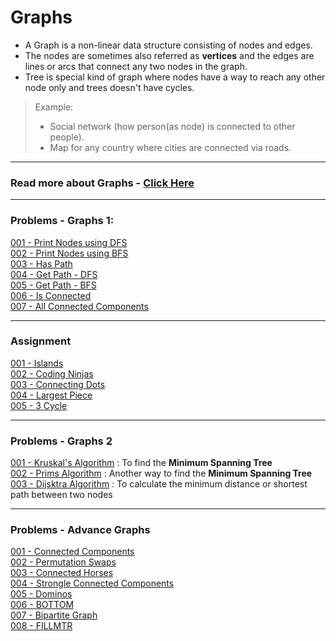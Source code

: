 # Graphs

 *  A Graph is a non-linear data structure consisting of nodes and edges. 
 *  The nodes are sometimes also referred as **vertices** and the edges are lines or arcs that connect any two nodes in the graph.
 *  Tree is special kind of graph where nodes have a way to reach any other node only and trees doesn't have cycles.
 >  Example: 
 >  -   Social network (how person(as node) is connected to other people).
 >  -   Map for any country where cities are connected via roads.   

---

### Read more about Graphs - [Click Here](./../../../02-data-structure-algorithms/modules/018-graphs/README.md)<br>
 
---

### Problems - Graphs 1:

[001 - Print Nodes using DFS](./code-part-1/001-Print-Nodes-DFS.cpp)<br>
[002 - Print Nodes using BFS](./code-part-1/002-Print-Nodes-BFS.cpp)<br>
[003 - Has Path](./code-part-1/003-Has-Path.cpp)<br>
[004 - Get Path - DFS](./code-part-1/004-Get-Path-DFS.cpp)<br>
[005 - Get Path - BFS](./code-part-1/005-Get-Path-BFS.cpp)<br>
[006 - Is Connected](./code-part-1/006-Is-Connected.cpp)<br>
[007 - All Connected Components](./code-part-1/007-All-Connected-Components.cpp)<br>

---

### Assignment 

[001 - Islands](./code-part-1/008-Islands.cpp)<br>
[002 - Coding Ninjas](./code-part-1/009-CodingNinjas.cpp)<br>
[003 - Connecting Dots](./code-part-1/010-Connecting-Dots.cpp)<br>
[004 - Largest Piece](./code-part-1/011-Largest-Piece.cpp)<br>
[005 - 3 Cycle](./code-part-1/012-3-Cycle.cpp)<br>

---

### Problems - Graphs 2

[001 - Kruskal's Algorithm](./code-part-2/001-Kruskals-Algo.cpp) : To find the **Minimum Spanning Tree** <br>
[002 - Prims Algorithm](./code-part-2/002-Prims-Algo.cpp) : Another way to find the **Minimum Spanning Tree**<br>
[003 - Dijsktra Algorithm](./code-part-2/003-Dijkstra-Algo.cpp) : To calculate the minimum distance or shortest path between two nodes<br>

---

### Problems - Advance Graphs

[001 - Connected Components](./code-part-3/abc.cpp)<br>
[002 - Permutation Swaps](./code-part-3/abc.cpp)<br>
[003 - Connected Horses](./code-part-3/abc.cpp)<br>
[004 - Strongle Connected Components](./code-part-3/abc.cpp)<br>
[005 - Dominos](./code-part-3/abc.cpp)<br>
[006 - BOTTOM](./code-part-3/abc.cpp)<br>
[007 - Bipartite Graph](./code-part-3/abc.cpp)<br>
[008 - FILLMTR](./code-part-3/abc.cpp)<br>